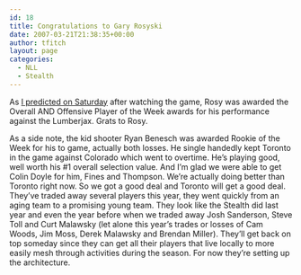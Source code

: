 ```yaml
---
id: 18
title: Congratulations to Gary Rosyski
date: 2007-03-21T21:38:35+00:00
author: tfitch
layout: page
categories:
  - NLL
  - Stealth
---
```

As [I predicted on Saturday](http://thestealthdragon.com/round-1-stealth-vs-lumberjax-point-stealth/) after watching the game, Rosy was awarded the Overall AND Offensive Player of the Week awards for his performance against the Lumberjax. Grats to Rosy.

As a side note, the kid shooter Ryan Benesch was awarded Rookie of the Week for his to game, actually both losses. He single handedly kept Toronto in the game against Colorado which went to overtime. He&#8217;s playing good, well worth his #1 overall selection value. And I&#8217;m glad we were able to get Colin Doyle for him, Fines and Thompson. We&#8217;re actually doing better than Toronto right now. So we got a good deal and Toronto will get a good deal. They&#8217;ve traded away several players this year, they went quickly from an aging team to a promising young team. They look like the Stealth did last year and even the year before when we traded away Josh Sanderson, Steve Toll and Curt Malawsky (let alone this year&#8217;s trades or losses of Cam Woods, Jim Moss, Derek Malawsky and Brendan Miller). They&#8217;ll get back on top someday since they can get all their players that live locally to more easily mesh through activities during the season. For now they&#8217;re setting up the architecture.
